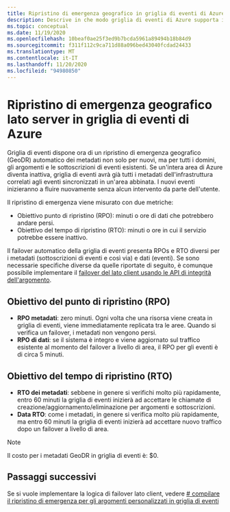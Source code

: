 ```yaml
---
title: Ripristino di emergenza geografico in griglia di eventi di Azure | Microsoft Docs
description: Descrive in che modo griglia di eventi di Azure supporta il ripristino di emergenza geografico (GeoDR) automaticamente.
ms.topic: conceptual
ms.date: 11/19/2020
ms.openlocfilehash: 10beaf0ae25f3ed9b7bcda5961a89494b18b84d9
ms.sourcegitcommit: f311f112c9ca711d88a096bed43040fcdad24433
ms.translationtype: MT
ms.contentlocale: it-IT
ms.lasthandoff: 11/20/2020
ms.locfileid: "94980850"
---
```

# <a name="server-side-geo-disaster-recovery-in-azure-event-grid"></a>Ripristino di emergenza geografico lato server in griglia di eventi di Azure
Griglia di eventi dispone ora di un ripristino di emergenza geografico (GeoDR) automatico dei metadati non solo per nuovi, ma per tutti i domini, gli argomenti e le sottoscrizioni di eventi esistenti. Se un'intera area di Azure diventa inattiva, griglia di eventi avrà già tutti i metadati dell'infrastruttura correlati agli eventi sincronizzati in un'area abbinata. I nuovi eventi inizieranno a fluire nuovamente senza alcun intervento da parte dell'utente. 

Il ripristino di emergenza viene misurato con due metriche:

- Obiettivo punto di ripristino (RPO): minuti o ore di dati che potrebbero andare persi.
- Obiettivo del tempo di ripristino (RTO): minuti o ore in cui il servizio potrebbe essere inattivo.

Il failover automatico della griglia di eventi presenta RPOs e RTO diversi per i metadati (sottoscrizioni di eventi e così via) e dati (eventi). Se sono necessarie specifiche diverse da quelle riportate di seguito, è comunque possibile implementare il [failover del lato client usando le API di integrità dell'argomento](custom-disaster-recovery.md).

## <a name="recovery-point-objective-rpo"></a>Obiettivo del punto di ripristino (RPO)
- **RPO metadati**: zero minuti. Ogni volta che una risorsa viene creata in griglia di eventi, viene immediatamente replicata tra le aree. Quando si verifica un failover, i metadati non vengono persi.
- **RPO di dati**: se il sistema è integro e viene aggiornato sul traffico esistente al momento del failover a livello di area, il RPO per gli eventi è di circa 5 minuti.

## <a name="recovery-time-objective-rto"></a>Obiettivo del tempo di ripristino (RTO)
- **RTO dei metadati**: sebbene in genere si verifichi molto più rapidamente, entro 60 minuti la griglia di eventi inizierà ad accettare le chiamate di creazione/aggiornamento/eliminazione per argomenti e sottoscrizioni.
- **Data RTO**: come i metadati, in genere si verifica molto più rapidamente, ma entro 60 minuti la griglia di eventi inizierà ad accettare nuovo traffico dopo un failover a livello di area.

> [!NOTE]
> Il costo per i metadati GeoDR in griglia di eventi è: $0.


## <a name="next-steps"></a>Passaggi successivi
Se si vuole implementare la logica di failover lato client, vedere [# compilare il ripristino di emergenza per gli argomenti personalizzati in griglia di eventi](custom-disaster-recovery.md)
